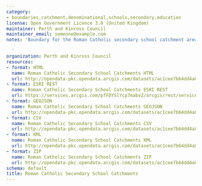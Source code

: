 ```yaml
---
category:
- boundaries,catchment,denominational,schools,secondary,education
license: Open Government Licence 3.0 (United Kingdom)
maintainer: Perth and Kinross Council
maintainer_email: someone@example.com
notes: 'Boundary for the Roman Catholic secondary school catchment area

  '
organization: Perth and Kinross Council
resources:
- format: HTML
  name: Roman Catholic Secondary School Catchments HTML
  url: http://opendata-pkc.opendata.arcgis.com/datasets/ac1cee7b64dd4a84920309b4c7119d96_0
- format: ESRI REST
  name: Roman Catholic Secondary School Catchments ESRI REST
  url: https://services.arcgis.com/pfFDYSlYcp7mabvZ/arcgis/rest/services/Roman_Catholic_Secondary_School_Catchments/FeatureServer/0
- format: GEOJSON
  name: Roman Catholic Secondary School Catchments GEOJSON
  url: http://opendata-pkc.opendata.arcgis.com/datasets/ac1cee7b64dd4a84920309b4c7119d96_0.geojson
- format: CSV
  name: Roman Catholic Secondary School Catchments CSV
  url: http://opendata-pkc.opendata.arcgis.com/datasets/ac1cee7b64dd4a84920309b4c7119d96_0.csv
- format: KML
  name: Roman Catholic Secondary School Catchments KML
  url: http://opendata-pkc.opendata.arcgis.com/datasets/ac1cee7b64dd4a84920309b4c7119d96_0.kml
- format: ZIP
  name: Roman Catholic Secondary School Catchments ZIP
  url: http://opendata-pkc.opendata.arcgis.com/datasets/ac1cee7b64dd4a84920309b4c7119d96_0.zip
schema: default
title: Roman Catholic Secondary School Catchments
---
```

